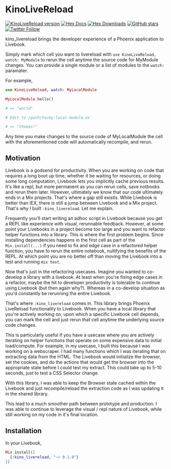 # KinoLiveReload

[![KinoLiveReload version](https://img.shields.io/hexpm/v/kino_livereload.svg)](https://hex.pm/packages/kino_livereload)
[![Hex Docs](https://img.shields.io/badge/hex-docs-lightgreen.svg)](https://hexdocs.pm/kino_livereload/)
[![Hex Downloads](https://img.shields.io/hexpm/dt/kino_livereload)](https://hex.pm/packages/kino_livereload)
[![GitHub stars](https://img.shields.io/github/stars/thmsmlr/kino_livereload.svg)](https://github.com/thmsmlr/kino_livereload/stargazers)
[![Twitter Follow](https://img.shields.io/twitter/follow/thmsmlr?style=social)](https://twitter.com/thmsmlr)

<!-- Docs -->

kino_livereload brings the developer experience of a Phoenix application to Livebook.

Simply mark which cell you want to livereload with `use KinoLiveReload, watch: MyModule` to 
rerun the cell anytime the source code for MyModule changes. You can provide a single module or a 
list of modules to the `watch:` paramater.

For example,

```elixir
use KinoLiveReload, watch: MyLocalModule

MyLocalModule.hello()

# => "world"

# Edit to /path/to/my-local-module.ex

# => "thomas!"
```

Any time you make changes to the source code of MyLocalModule the cell with the aforementioned code will automatically recompile, and rerun.

<!-- Docs -->

## Motivation

Livebook is a godsend for productivity.
When you are working on code that requires a long boot up time, whether it be waiting for resources, or doing some long computation, Livebook lets you implicitly cache previous results.
It's like a repl, but more permanent as you can rerun cells, save notbooks and rerun them later.
However, ultimately we know that our code ultimately ends in a Mix projects.
That's where a gap still existis. 
While Livebook is better than IEX, there is still a jump between Livebook and a Mix project. 
That's why I built `:kino_livereload`.
Let me explain.

Frequently you'll start writing an adhoc script in Livebook because you get a REPL like experience with visual, rerunnable feedback.
However, at some point your Livebooks in a project become too large and you want to refactor helper functions into a library.
This is where the first problem begins.
Since installing dependencies happens in the first cell as part of the `Mix.install(...)` if you need to fix and edge case in a refactored helper function, you have to rerun the entire notebook, nullifying the benefits of the REPL.
At which point you are no better off than moving the Livebook into a test and running `mix test`.

Now that's just in the refactoring usecases. Imagine you wanted to co-develop a library with a livebook. 
At least when you're fixing edge cases in a refactor, maybe the hit to developer productivity is tolerable to continue using Livebook (but then again why?).
Whereas in a co-develop situation as you'd constantly be rerunning the entire Livebook.

That's where `:kino_livereload` comes in. 
This library brings Phoenix LiveReload functionality to Livebook.
When you have a local library that you're actively working on, upon which a specific Livebook cell depends, you can mark the cell and just rerun that cell anytime the underlying source code changes.

This is particularly useful if you have a usecase where you are actively iterating on helper functions that operate on some expensive data to initial load/compute.
For example, in my usecase, I built this because I was working on a webscraper.
I had many functions which I was iterating that on extracting data from the HTML.
The Livebook would initialize the browser, set the cookies, and do the actions that would get the browser into the appropriate state before I could test my extract.
This could take up to 5-10 seconds, just to test a CSS Selector change.

With this library, I was able to keep the Browser state cached within the Livebook and just recompile/reload the extraction code as I was updating it in the shared library.

This lead to a much smoother path between prototype and production.
I was able to continue to leverage the visual / repl nature of Livebook, while still working on my code in it's final location.

## Installation

In your Livebook,

```elixir
Mix.install([
  {:kino_livereload, "~> 0.1.0"}
])
```


